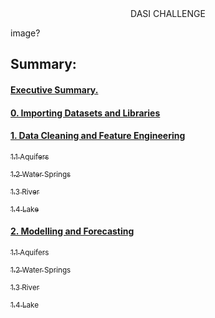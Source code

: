 <center> DASI CHALLENGE </center>

image?

## Summary:

#### <a href="#section1"> Executive Summary.</a>

#### <a href="#section2"> 0. Importing Datasets and Libraries </a>
#### <a href="#section3"> 1. Data Cleaning and Feature Engineering </a>
  <a href="#subsect1"><sub> 1.1 Aquifers </sub></a>
  
  <a href="#subsect2"><sub> 1.2 Water Springs </sub></a>
  
  <a href="#subsect3"><sub> 1.3 River </sub></a>
  
  <a href="#subsect4"><sub> 1.4 Lake </sub></a>
  
#### <a href="#section4"> 2. Modelling and Forecasting </a>
  <a href="#subsect5"><sub> 1.1 Aquifers </sub></a>
  
  <a href="#subsect6"><sub> 1.2 Water Springs </sub></a>
  
  <a href="#subsect7"><sub> 1.3 River </sub></a>
  
  <a href="#subsect8"><sub> 1.4 Lake </sub></a>
  